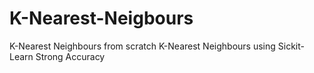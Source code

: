 # K-Nearest-Neigbours
K-Nearest Neighbours from scratch
K-Nearest Neighbours using Sickit-Learn
Strong Accuracy
